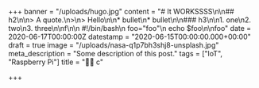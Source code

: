 +++
banner = "/uploads/hugo.jpg"
content = "# It WORKSSSS\n\n## h2\n\n> A quote.\n>\n> Hello\n\n* bullet\n* bullet\n\n### h3\n\n1. one\n2. two\n3. three\n\nf\n\n    #!/bin/bash\n    foo=\"foo\"\n    echo $foo\n\nfoo"
date = 2020-06-17T00:00:00Z
datestamp = "2020-06-15T00:00:00.000+00:00"
draft = true
image = "/uploads/nasa-q1p7bh3shj8-unsplash.jpg"
meta_description = "Some description of this post."
tags = ["IoT", "Raspberry Pi"]
title = "🤷‍♂️ c"

+++

